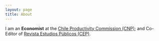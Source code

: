 ```yaml
---
layout: page
title: About 
---
```


I am an **Economist** at the [Chile Productivity Commission (CNP)](http://www.comisiondeproductividad.cl/); and Co-Editor of [Revista Estudios Públicos (CEP)](https://www.cepchile.cl/).



